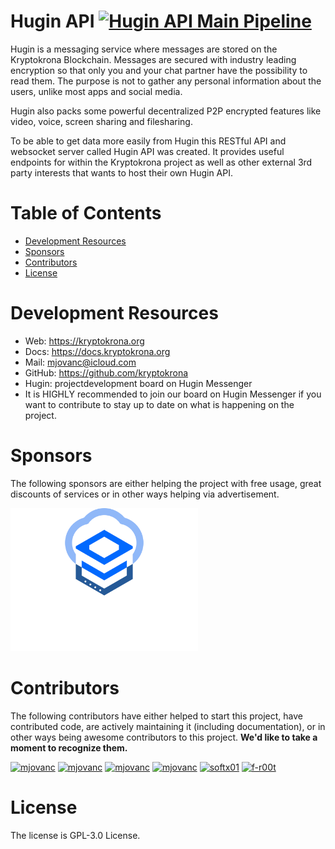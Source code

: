 # Hugin API [![Hugin API Main Pipeline](https://github.com/kryptokrona/hugin-api/actions/workflows/main-ci.yml/badge.svg)](https://github.com/kryptokrona/hugin-api/actions/workflows/main-ci.yml) 

Hugin is a messaging service where messages are stored on the Kryptokrona Blockchain. Messages are secured with industry leading encryption so that only you and your chat partner have the possibility to read them. The purpose is not to gather any personal information about the users, unlike most apps and social media.

Hugin also packs some powerful decentralized P2P encrypted features like video, voice, screen sharing and filesharing.

To be able to get data more easily from Hugin this RESTful API and websocket server called Hugin API was created. It provides useful endpoints for within the Kryptokrona project as well as other external 3rd party interests that wants to host their own Hugin API.

# Table of Contents

- [Development Resources](#development-resources)
- [Sponsors](#sponsors)
- [Contributors](#contributors)
- [License](#license)

# Development Resources

- Web: https://kryptokrona.org
- Docs: https://docs.kryptokrona.org
- Mail: mjovanc@icloud.com
- GitHub: https://github.com/kryptokrona
- Hugin: projectdevelopment board on Hugin Messenger
- It is HIGHLY recommended to join our board on Hugin Messenger if you want to contribute to stay up to date on what is happening on the project.

# Sponsors

The following sponsors are either helping the project with free usage, great discounts of services or in other ways helping
via advertisement.

<p align="left">
  <img src="./assets/img/novastack.png" alt="Novastack Hosting" width="300"/>
</p>

# Contributors

The following contributors have either helped to start this project, have contributed
code, are actively maintaining it (including documentation), or in other ways
being awesome contributors to this project. **We'd like to take a moment to recognize them.**

[<img src="https://github.com/mjovanc.png?size=72" alt="mjovanc" width="72">](https://github.com/mjovanc)
[<img src="https://github.com/TechyGuy17.png?size=72" alt="mjovanc" width="72">](https://github.com/TechyGuy17)
[<img src="https://github.com/Coffeboi.png?size=72" alt="mjovanc" width="72">](https://github.com/Coffeboi)
[<img src="https://github.com/Swepool.png?size=72" alt="mjovanc" width="72">](https://github.com/Swepool)
[<img src="https://github.com/softx01.png?size=72" alt="softx01" width="72">](https://github.com/softx01)
[<img src="https://github.com/f-r00t.png?size=72" alt="f-r00t" width="72">](https://github.com/f-r00t)

# License

The license is GPL-3.0 License.
